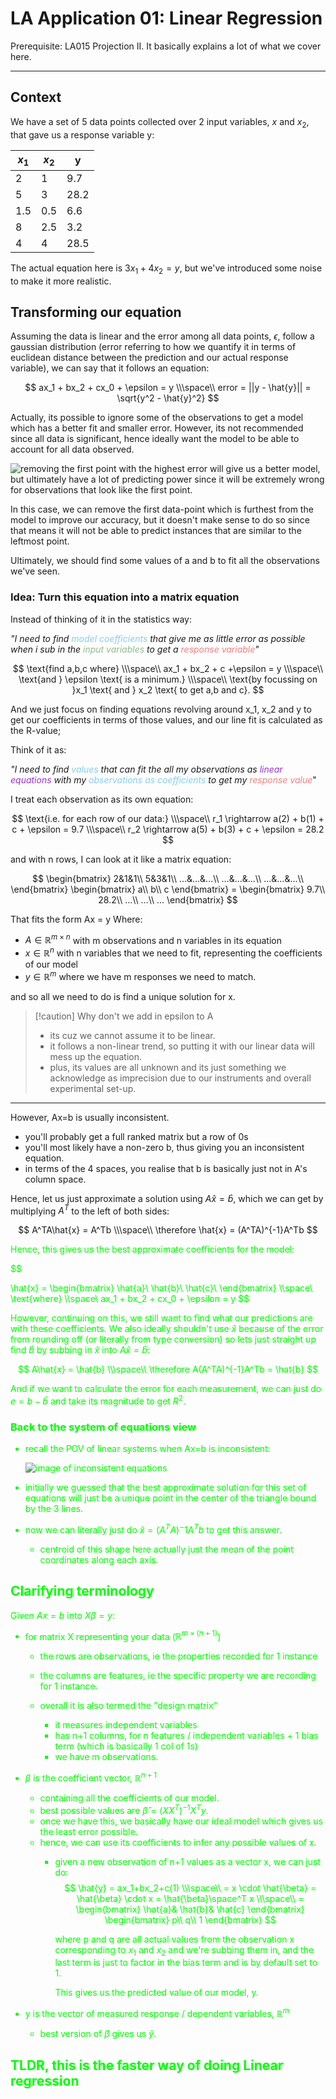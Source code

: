 # LA Application 01: Linear Regression

Prerequisite: LA015 Projection II. It basically explains a lot of what we cover here.

---

## Context

We have a set of 5 data points collected over 2 input variables, $x$ and $x_2$, that gave us a response variable y:

  |  $x_1$  |  $x_2$  |  y  |
  | --- | --- | --- |
  |  2  |  1  |  9.7  |
  |  5  |  3  |  28.2  |
  |  1.5  |  0.5  |  6.6  |
  |  8 |  2.5  |  3.2  |
  |  4  |  4  |  28.5  |

The actual equation here is $3x_1+4x_2 = y$, but we've introduced some noise to make it more realistic.

## Transforming our equation

Assuming the data is linear and the error among all data points, $\epsilon$, follow a gaussian distribution (error referring to how we quantify it in terms of euclidean distance between the prediction and our actual response variable), we can say that it follows an equation:

$$
ax_1 + bx_2 + cx_0 + \epsilon = y
\\\space\\
error = ||y - \hat{y}|| = \sqrt{y^2 - \hat{y}^2}
$$

Actually, its possible to ignore some of the observations to get a model which has a better fit and smaller error. However, its not recommended since all data is significant, hence ideally want the model to be able to account for all data observed.

![removing the first point with the highest error will give us a better model, but ultimately have a lot of predicting power since it will be extremely wrong for observations that look like the first point.](https://www.researchgate.net/publication/381857634/figure/fig1/AS:11431281257626828@1719839742106/Linear-regression-model.png)

In this case, we can remove the first data-point which is furthest from the model to improve our accuracy, but it doesn't make sense to do so since that means it will not be able to predict instances that are similar to the leftmost point.

Ultimately, we should find some values of a and b to fit all the observations we've seen.

### Idea: Turn this equation into a matrix equation

Instead of thinking of it in the statistics way:

*"I need to find <span style="color:skyblue">model coefficients</span> that give me as little error as possible when i sub in the <span style="color:darkseagreen">input variables</span> to get a <span style="color:lightcoral">response variable</span>"*

$$
\text{find a,b,c where}
\\\space\\
ax_1 + bx_2 + c +\epsilon = y
\\\space\\
\text{and } \epsilon \text{ is a minimum.}
\\\space\\
\text{by focussing on }x_1 \text{ and } x_2 \text{ to get a,b and c}.
$$

And we just focus on finding equations revolving around x_1, x_2 and y to get our coefficients in terms of those values, and our line fit is calculated as the R-value;

Think of it as:

*"I need to find <span style="color:skyblue">values</span> that can fit the all my observations as <span style="color:darkorchid">linear equations</span> with my <span style="color:skyblue">observations as coefficients</span> to get my <span style="color:lightcoral">response value</span>*"

 I treat each observation as its own equation:

$$
\text{i.e. for each row of our data:}
\\\space\\
r_1 \rightarrow a(2) + b(1) + c + \epsilon = 9.7
\\\space\\
r_2 \rightarrow a(5) + b(3) + c + \epsilon = 28.2
$$

and with n rows, I can look at it like a matrix equation:

$$
\begin{bmatrix}
2&1&1\\
5&3&1\\
...&...&...\\
...&...&...\\
...&...&...\\
\end{bmatrix}
\begin{bmatrix}
a\\
b\\
c
\end{bmatrix} =
\begin{bmatrix}
9.7\\
28.2\\
...\\
...\\
...
\end{bmatrix}
$$

That fits the form Ax = y Where:

- $A \in \mathbb{R}^{m \times n}$ with m observations and n variables in its equation
- $x \in \mathbb{R}^{n}$ with n variables that we need to fit, representing the coefficients of our model
- $y \in \mathbb{R}^{m}$ where we have m responses we need to match.

and so all we need to do is find a unique solution for x.

> [!caution] Why don't we add in epsilon to A
>
> - its cuz we cannot assume it to be linear.
> - it follows a non-linear trend, so putting it with our linear data will mess up the equation.
> - plus, its values are all unknown and its just something we acknowledge as imprecision due to our instruments and overall experimental set-up.

---

However, Ax=b is usually inconsistent.

- you'll probably get a full ranked matrix but a row of 0s
- you'll most likely have a non-zero b, thus giving you an inconsistent equation.
- in terms of the 4 spaces, you realise that b is basically just not in A's column space.

Hence, let us just approximate a solution using $A\hat{x} = \hat{b}$, which we can get by multiplying $A^T$ to the left of both sides:

$$
A^TA\hat{x} = A^Tb
\\\space\\
\therefore \hat{x} = (A^TA)^{-1}A^Tb
$$

<span style="color:Lime">
Hence, this gives us the best approximate coefficients for the model:

$$

\hat{x} = \begin{bmatrix}
  \hat{a}\\
  \hat{b}\\
  \hat{c}\\
\end{bmatrix}
\\\space\\
\text{where}
\\\space\\
ax_1 + bx_2 + cx_0 + \epsilon = y
$$
</span>

However, continuing on this, we still want to find what our predictions are with these coefficients. We also ideally shouldn't use $\hat{x}$
because of the error from rounding off (or literally from type conversion) so lets just straight up find $\hat{b}$ by subbing in $\hat{x}$ into $A\hat{x}=\hat{b}$:

$$
A\hat{x} = \hat{b}
\\\space\\
\therefore A(A^TA)^{-1}A^Tb = \hat{b}
$$

And if we want to calculate the error for each measurement, we can just do $e = b - \hat{b}$ and take its magnitude to get $R^2$.

### Back to the system of equations view

- recall the POV of linear systems when Ax=b is inconsistent:

  ![image of inconsistent equations](https://upload.wikimedia.org/wikipedia/commons/thumb/5/5e/3_equations_-1.JPG/250px-3_equations_-1.JPG)

- initially we guessed that the best approximate solution for this set of equations will just be a unique point in the center of the triangle bound by the 3 lines.

- now we can literally just do $\hat{x} = (A^TA)^-1A^Tb$ to get this answer.
  - centroid of this shape here actually just the mean of the point coordinates along each axis.

## Clarifying terminology

Given $Ax=b$ into $X\beta=y$:

- for matrix X representing your data ($\mathbb{R}^{m \times (n+1)}$)
  - the rows are observations, ie the properties recorded for 1 instance
  - the columns are features, ie the specific property we are recording for 1 instance.

  - overall it is also termed the "design matrix"
    - it measures independent variables
    - has n+1 columns, for n features / independent variables + 1 bias term (which is basically 1 col of 1s)
    - we have m observations.

- $\beta$ is the coefficient vector, $\mathbb{R}^{n+1}$
  - containing all the coefficients of our model.
  - best possible values are $\hat{\beta} =(XX^T)^{-1}X^Ty$.
  - once we have this, we basically have our ideal model which gives us the least error possible.
  - hence, we can use its coefficients to infer any possible values of x.
    - given a new observation of n+1 values as a vector x, we can just do:
      $$
        \hat{y} = ax_1+bx_2+c(1)
        \\\space\\
        = x \cdot \hat{\beta} = \hat{\beta} \cdot x = \hat{\beta}\space^T x
        \\\space\\
        = \begin{bmatrix}
          \hat{a}&
          \hat{b}&
          \hat{c}
        \end{bmatrix}
        \begin{bmatrix}
          p\\
          q\\
          1
        \end{bmatrix}
      $$

      where p and q are all actual values from the observation x corresponding to $x_1$ and $x_2$ and we're subbing them in, and the last term is just to factor in the bias term and is by default set to 1.

      This gives us the predicted value of our model, y.

- y is the vector of measured response / dependent variables, $\mathbb{R}^{m}$
  - best version of $\beta$ gives us $\hat{y}$.

## TLDR, this is the faster way of doing Linear regression
